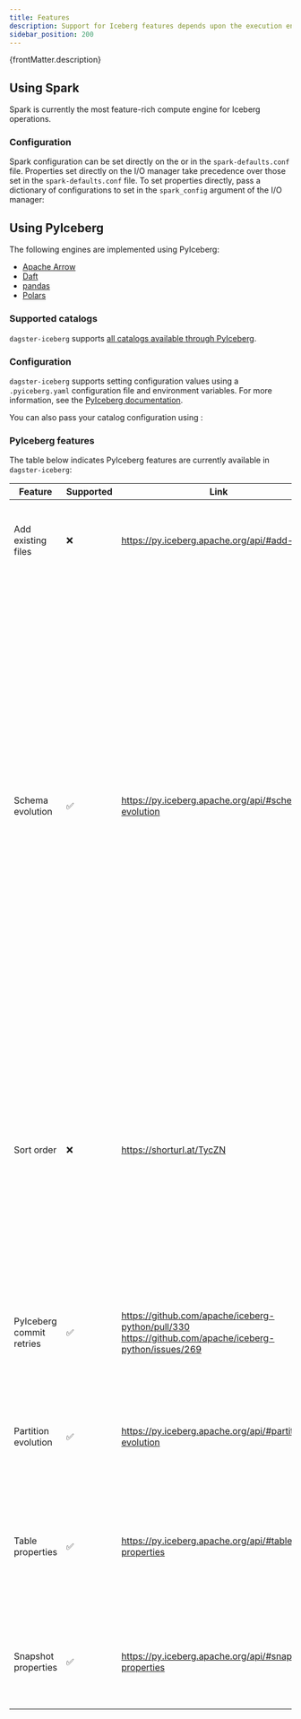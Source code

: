 ```yaml
---
title: Features
description: Support for Iceberg features depends upon the execution engine you choose.
sidebar_position: 200
---
```


<p>{frontMatter.description}</p>

## Using Spark

Spark is currently the most feature-rich compute engine for Iceberg operations.

### Configuration

Spark configuration can be set directly on the <PyObject section="libraries" object="io_manager.spark.SparkIcebergIOManager" module="dagster_iceberg" /> or in the `spark-defaults.conf` file. Properties set directly on the I/O manager take precedence over those set in the `spark-defaults.conf` file. To set properties directly, pass a dictionary of configurations to set in the `spark_config` argument of the I/O manager:

<CodeExample path="docs_snippets/docs_snippets/integrations/iceberg/configuring_spark.py" language="python" />

## Using PyIceberg

The following engines are implemented using PyIceberg:

- [Apache Arrow](https://arrow.apache.org/docs/python/index.html)
- [Daft](https://www.getdaft.io/)
- [pandas](https://pandas.pydata.org/)
- [Polars](https://pola.rs/)

### Supported catalogs

`dagster-iceberg` supports [all catalogs available through PyIceberg](https://py.iceberg.apache.org/configuration/#catalogs).

### Configuration

`dagster-iceberg` supports setting configuration values using a `.pyiceberg.yaml` configuration file and environment variables. For more information, see the [PyIceberg documentation](https://py.iceberg.apache.org/configuration/#setting-configuration-values).

You can also pass your catalog configuration using <PyObject section="libraries" object="config.IcebergCatalogConfig" module="dagster_iceberg" />:

<CodeExample path="docs_snippets/docs_snippets/integrations/iceberg/configuring_pyiceberg.py" language="python" />

### PyIceberg features

The table below indicates PyIceberg features are currently available in `dagster-iceberg`:

| Feature | Supported | Link | Comment |
|---|---|---|---|
| Add existing files | ❌ | https://py.iceberg.apache.org/api/#add-files | Useful for existing partitions that users don't want to re-materialize/re-compute. |
| Schema evolution | ✅ | https://py.iceberg.apache.org/api/#schema-evolution | More complicated than e.g. delta lake since updates require diffing input table with existing Iceberg table. This is implemented by checking the schema of incoming data, dropping any columns that no longer exist in the data schema, and then using the `union_by_name()` method to merge the current schema with the table schema. Current implementation has a chance of creating a race condition when e.g. partition A tries to write to a table that has not yet processed a schema update. Should be covered by retrying when writing. |
| Sort order | ❌ | https://shorturl.at/TycZN | Currently limited support in PyIceberg. Sort ordering is supported when creating a table from an Iceberg schema (one must pass the source_id which can be inferred from a PyArrow schema but this is shaky). However, we cannot simply update a sort ordering like a partition or schema spec. |
| PyIceberg commit retries | ✅ | https://github.com/apache/iceberg-python/pull/330 https://github.com/apache/iceberg-python/issues/269 | PR to add this to PyIceberg is open. Will probably be merged for an upcoming release. Added a custom retry function using Tenacity for the time being. |
| Partition evolution | ✅ | https://py.iceberg.apache.org/api/#partition-evolution | Create, Update, Delete partitions by updating the Dagster partitions definition. |
| Table properties | ✅ | https://py.iceberg.apache.org/api/#table-properties | Added as metadata on an asset. NB: config options are not checked explicitly because users can add any key-value pair to a table. Available properties [here](https://py.iceberg.apache.org/configuration/#tables). |
| Snapshot properties | ✅ | https://py.iceberg.apache.org/api/#snapshot-properties | Useful for correlating Dagster runs to snapshots by adding tags to snapshot. Not configurable by end-user. |
